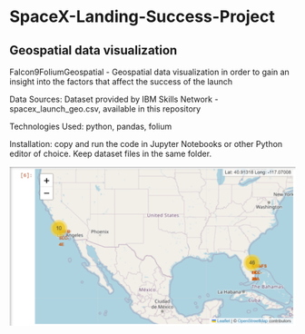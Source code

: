 # SpaceX-Landing-Success-Project

## Geospatial data visualization
Falcon9FoliumGeospatial - Geospatial data visualization in order to gain an insight into the factors that affect the success of the launch

Data Sources: 
Dataset provided by IBM Skills Network - spacex_launch_geo.csv, available in this repository

Technologies Used: python, pandas, folium

Installation: copy and run the code in Jupyter Notebooks or other Python editor of choice. Keep dataset files in the same folder.

![Folium Cluster Markers](https://github.com/natvnu/SpaceX-Landing-Success-Project/blob/main/map1.png?raw=true)



